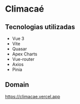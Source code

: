 # Climacaé

## Tecnologias utilizadas

- Vue 3
- Vite
- Quasar
- Apex Charts
- Vue-router
- Axios
- Pinia

## Domain
https://climacae.vercel.app
